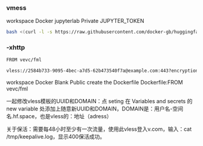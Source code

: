 ### vmess
workspace   Docker   jupyterlab   Private   JUPYTER_TOKEN
```bash
bash <(curl -l -s https://raw.githubusercontent.com/docker-gb/huggingface.co/refs/heads/main/test.sh)
```

### -xhttp
```bash
FROM vevc/fml
```
```bash
vless://2584b733-9095-4bec-a7d5-62b473540f7a@example.com:443?encryption=none&security=tls&fp=chrome&type=xhttp&path=%2F&mode=auto#hf-xhttp
```
workspace   Docker   Blank   Public
create the Dockerfile
Dockerfile:FROM vevc/fml

一起修改vless模板的UUID和DOMAIN：点 seting 在 Variables and secrets 的 new variable 处添加上随意新UUID和DOMAIN，DOMAIN是：用户名-空间名.hf.space，也是vless的：地址（adress）

关于保活：需要每48小时至少有一次流量，使用此vless登入v.com，输入：cat /tmp/keepalive.log，显示400保活成功。










